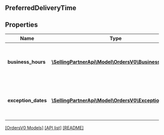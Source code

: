 ## PreferredDeliveryTime

## Properties

Name | Type | Description | Notes
------------ | ------------- | ------------- | -------------
**business_hours** | [**\SellingPartnerApi\Model\OrdersV0\BusinessHours[]**](BusinessHours.md) | Business hours when the business is open for deliveries. | [optional]
**exception_dates** | [**\SellingPartnerApi\Model\OrdersV0\ExceptionDates[]**](ExceptionDates.md) | Dates when the business is closed in the next 30 days. | [optional]

[[OrdersV0 Models]](../) [[API list]](../../Api) [[README]](../../../README.md)
